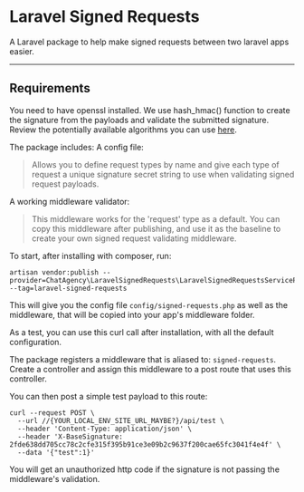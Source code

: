 # Laravel Signed Requests

A Laravel package to help make signed requests between two laravel apps easier.

---

## Requirements

You need to have openssl installed. We use hash_hmac() function to create the signature from the payloads and validate the submitted signature. Review the potentially available algorithms you can use [here](https://www.php.net/manual/en/function.hash-hmac-algos.php).

The package includes:
A config file:

> Allows you to define request types by name and give each type of request a unique signature secret string to use when validating signed request payloads.

A working middleware validator:

> This middleware works for the 'request' type as a default. You can copy this middleware after publishing, and use it as the baseline to create your own signed request validating middleware.

To start, after installing with composer, run:

```
artisan vendor:publish --provider=ChatAgency\LaravelSignedRequests\LaravelSignedRequestsServiceProvider --tag=laravel-signed-requests
```

This will give you the config file `config/signed-requests.php` as well as the middleware, that will be copied into your app's middleware folder.

As a test, you can use this curl call after installation, with all the default configuration.

The package registers a middleware that is aliased to: `signed-requests`. Create a controller and assign this middleware to a post route that uses this controller.

You can then post a simple test payload to this route:

```
curl --request POST \
  --url //{YOUR_LOCAL_ENV_SITE_URL_MAYBE?}/api/test \
  --header 'Content-Type: application/json' \
  --header 'X-BaseSignature: 2fde638dd705cc78c2cfe315f395b91ce3e09b2c9637f200cae65fc3041f4e4f' \
  --data '{"test":1}'
```

You will get an unauthorized http code if the signature is not passing the middleware's validation.
